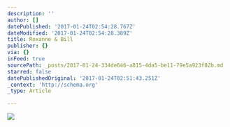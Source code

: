 ```yaml
---
description: ''
author: []
datePublished: '2017-01-24T02:54:28.767Z'
dateModified: '2017-01-24T02:54:28.389Z'
title: Roxanne & Bill
publisher: {}
via: {}
inFeed: true
sourcePath: _posts/2017-01-24-334de646-a815-4da5-be11-79e5a923f82b.md
starred: false
datePublishedOriginal: '2017-01-24T02:51:43.251Z'
_context: 'http://schema.org'
_type: Article

---
```

![](https://the-grid-user-content.s3-us-west-2.amazonaws.com/4d7767a9-60db-47c7-b593-dd9226d7370b.jpg)